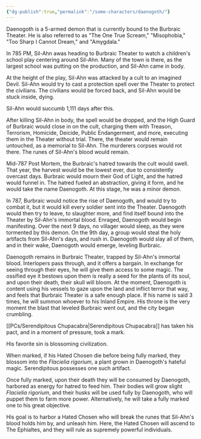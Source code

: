 ```yaml
---
{"dg-publish":true,"permalink":"/some-characters/daenogoth/"}
---
```


Daenogoth is a 5-armed demon that is currently bound to the Burbraic Theater. He is also referred to as "The One True Scream," "Misophobia,"  "Too Sharp I Cannot Dream," and "Amygdala."

In 785 PM, Sil-Ahn awas heading to Burbraic Theater to watch a children's school play centering around Sil-Ahn. Many of the town is there, as the largest school was putting on the production, and Sil-Ahn came in body.

At the height of the play, Sil-Ahn was attacked by a cult to an imagined Devil. Sil-Ahn would try to cast a protection spell over the Theater to protect the civilians. The civilians would be forced back, and Sil-Ahn would be stuck inside, dying.

Sil-Ahn would succumb 1,111 days after this.

After killing Sil-Ahn in body, the spell would be dropped, and the High Guard of Burbraic would close in on the cult, charging them with Treason, Terrorism, Homicide, Deicide, Public Endangerment, and more, executing them in the Theater without trial. There, the theater would remain untouched, as a memorial to Sil-Ahn. The murderers corpses would rot there. The runes of Sil-Ahn's blood would remain.

Mid-787 Post Mortem, the Burbraic's hatred towards the cult would swell. That year, the harvest would be the lowest ever, due to consistently overcast days. Burbraic would mourn their God of Light, and the hatred would funnel in. The hatred fueled an abstraction, giving it form, and he would take the name Daenogoth. At this stage, he was a minor demon.

In 787, Burbraic would notice the rise of Daenogoth, and would try to combat it, but it would kill every soldier sent into the Theater. Daenogoth would then try to leave, to slaughter more, and find itself bound into the Theater by Sil-Ahn's immortal blood. Enraged, Daenogoth would begin manifesting. Over the next 9 days, no villager would sleep, as they were tormented by this demon. On the 9th day, a group would steal the holy artifacts from Sil-Ahn's days, and rush in. Daenogoth would slay all of them, and in their wake, Daenogoth would emerge, leveling Burbraic. 

Daenogoth remains in Burbraic Theater, trapped by Sil-Ahn's immortal blood. Interlopers pass through, and it offers a bargain. In exchange for seeing through their eyes, he will give them access to some magic. The ossified eye it bestows upon them is really a seed for the plants of its soul, and upon their death, their skull will bloom. At the moment, Daenogoth is content using his vessels to gaze upon the land and inflict terror that way, and feels that Burbraic Theater is a safe enough place. If his name is said 3 times, he will summon whoever to his Inland Empire. His throne is the very moment the blast that leveled Burbraic went out, and the city began crumbling.

[[PCs/Serendipitous Chupacabra\|Serendipitous Chupacabra]] has taken his pact, and in a moment of pressure, took a mark.

His favorite sin is blossoming civilization.

When marked, if his Hated Chosen die before being fully marked, they blossom into the *Flacielia rigorium*, a plant grown in Daenogoth's hateful magic. Serendipitous possesses one such artifact.

Once fully marked, upon their death they will be consumed by Daenogoth, harbored as energy for hatred to feed him. Their bodies will grow slight *Flacielia rigorium*, and their husks will be used fully by Daenogoth, who will puppet them to farm more power. Alternatively, he will take a fully marked one to his great objective.

His goal is to harbor a Hated Chosen who will break the runes that Sil-Ahn's blood holds him by, and unleash him. Here, the Hated Chosen will ascend to The Ephialtes, and they will rule as supremely powerful individuals.